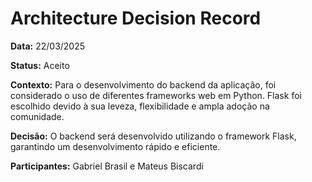 # Architecture Decision Record

**Data:** 22/03/2025

**Status:**
Aceito

**Contexto:**
Para o desenvolvimento do backend da aplicação, foi considerado o uso de diferentes frameworks web em Python. Flask foi escolhido devido à sua leveza, flexibilidade e ampla adoção na comunidade.

**Decisão:**
O backend será desenvolvido utilizando o framework Flask, garantindo um desenvolvimento rápido e eficiente.

**Participantes:**
Gabriel Brasil e Mateus Biscardi
